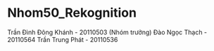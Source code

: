 # Nhom50_Rekognition
<td> Trần Đình Đông Khánh - 20110503 (Nhóm trưởng) <td>
<td> Đào Ngọc Thạch - 20110564 <td>
<td> Trần Trung Phát - 20110536 <td>
